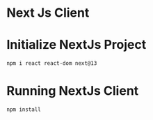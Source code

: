 # Next Js Client

# Initialize NextJs Project

`npm i react react-dom next@13`

# Running NextJs Client

`npm install`